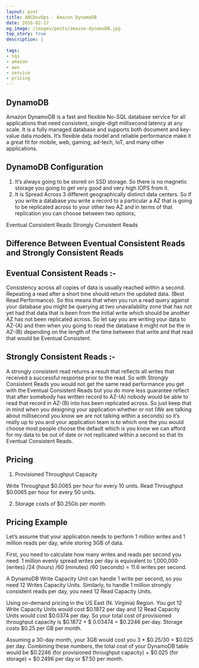 ```yaml
---
layout: post
title: ABCDevOps - Amazon DynamoDB
date: 2016-02-17
og_image: /images/posts/amazon-dynamoDB.jpg
top_story: true
description: |
  
tags:
- sqs
- amazon
- aws
- service
- pricing
---
```


## DynamoDB 

Amazon DynamoDB is a fast and flexible No-SQL database service for all applications that need consistent, single-digit millisecond latency at any scale. It is a fully managed database and supports both document and key-value data models. It’s flexible data model and reliable performance make it a great fit for mobile, web, gaming, ad-tech, IoT, and many other applications.

DynamoDB Configuration
---
1. It’s always going to be stored on SSD storage. So there is no magnetic storage you going to get very good and very high IOPS from it.
2. It is Spread Across 3 different geographically distinct data centers. So if you write a database you write a record to a particular a AZ that is going to be replicated across to your other two AZ and in terms of that replication you can choose between two options;
    
<span>Eventual Consistent Reads</span>
<span>Strongly Consistent Reads</span>

## Difference Between Eventual Consistent Reads and Strongly Consistent Reads

## Eventual Consistent Reads :-

Consistency across all copies of data is usually reached within a second. Repeating a read after a short time should return the updated data. (Best Read Performance). So this means that when you run a read query against your database you might be querying at two unavailability zone that has not yet had that data that is been from the initial write which should be another AZ has not been replicated across. So let say you are writing your data to AZ-(A) and then when you going to read the database it might not be the in AZ-(B) depending on the length of the time between that write and that read that would be Eventual Consistent.  

## Strongly Consistent Reads :-    

A strongly consistent read returns a result that reflects all writes that received a successful response prior to the read. So with Strongly Consistent Reads you would not get the same read performance you get with the Eventual Consistent Reads but you do more less guarantee reflect that after somebody has written record to AZ-(A) nobody would be able to read that record in AZ-(B) into has been replicated across. So just keep that in mind when you designing your application whether or not (We are talking about millisecond you know we are not talking within a seconds) so it’s really up to you and your application team is to which one the you would choose most people choose the default which is you know we can afford for my data to be out of date or not replicated within a second so that its Eventual Consistent Reads.

Pricing
---
1. Provisioned Throughput Capacity
    
<span>Write Throughput $0.0065 per hour for every 10 units.</span>
<span>Read Throughput $0.0065 per hour for every 50 units.</span>

2. Storage costs of $0.25Gb per month.

## Pricing Example

Let’s assume that your application needs to perform 1 million writes and 1 million reads per day, while storing 3GB of data.

First, you need to calculate how many writes and reads per second you need. 1 million evenly spread writes per day is equivalent to 1,000,000 (writes) /24 (hours) /60 (minutes) /60 (seconds) = 11.6 writes per second.

A DynamoDB Write Capacity Unit can handle 1 write per second, so you need 12 Writes Capacity Units. Similarly, to handle 1 million strongly consistent reads per day, you need 12 Read Capacity Units.

Using on-demand pricing in the US East (N. Virginia) Region. You got 12 Write Capacity Units would cost $0.1872 per day and 12 Read Capacity Units would cost $0.0374 per day. So your total cost of provisioned throughput capacity is $0.1872 + $ 0.03474 = $0.2246 per day. Storage costs $0.25 per GB per month.

Assuming a 30-day month, your 3GB would cost you 3 * $0.25/30 = $0.025 per day. Combining these numbers, the total cost of your DynamoDB table would be $0.2246 (for provisioned throughput capacity) + $0.025 (for storage) = $0.2496 per day or $7.50 per month.

    

